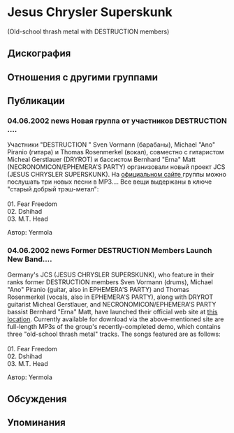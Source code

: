 # Jesus Chrysler Superskunk

(Old-school thrash metal with DESTRUCTION members)

## Дискография


## Отношения с другими группами


## Публикации

### 04.06.2002 news Новая группа от участников DESTRUCTION ....

<p>Участники "DESTRUCTION " Sven Vormann (барабаны), Michael "Ano" Piranio (гитара) и Thomas Rosenmerkel (вокал), совместно с гитаристом Micheal Gerstlauer (DRYROT) и бассистом Bernhard "Erna" Matt (NECRONOMICON/EPHEMERA'S PARTY) организовали новый проект JCS (JESUS CHRYSLER SUPERSKUNK). На <A HREF="http://www.jesus-chrysler-superskunk.de/">официальном сайте </A>группы можно послушать три новых песни в МР3.... Все вещи выдержаны в ключе "старый добрый трэш-метал": <BR><BR> 01. Fear Freedom<BR> 02. Dshihad<BR> 03. M.T. Head<BR></p>

Автор: Yermola

### 04.06.2002 news Former DESTRUCTION Members Launch New Band....

<p>Germany's JCS (JESUS CHRYSLER SUPERSKUNK), who feature in their ranks former DESTRUCTION members Sven Vormann (drums), Michael "Ano" Piranio (guitar, also in EPHEMERA'S PARTY) and Thomas Rosenmerkel (vocals, also in EPHEMERA'S PARTY), along with DRYROT guitarist Micheal Gerstlauer, and NECRONOMICON/EPHEMERA'S PARTY bassist Bernhard "Erna" Matt, have launched their official web site at <A HREF="http://www.jesus-chrysler-superskunk.de/">this location</A>. Currently available for download via the above-mentioned site are full-length MP3s of the group's recently-completed demo, which contains three "old-school thrash metal" tracks. The songs featured are as follows: <BR><BR> 01. Fear Freedom<BR> 02. Dshihad<BR> 03. M.T. Head</p>

Автор: Yermola


## Обсуждения


## Упоминания

